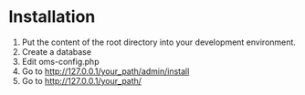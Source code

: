 # Installation #

1. Put the content of the root directory into your development environment.
2. Create a database
3. Edit oms-config.php
4. Go to http://127.0.0.1/your_path/admin/install
5. Go to http://127.0.0.1/your_path/